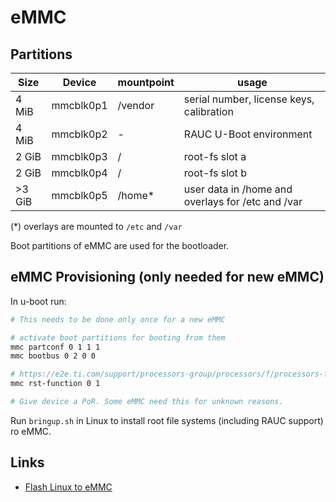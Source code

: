 # eMMC

## Partitions

| Size   | Device    | mountpoint | usage                                             |
|--------|-----------|------------|---------------------------------------------------|
| 4 MiB  | mmcblk0p1 | /vendor    | serial number, license keys, calibration          |
| 4 MiB  | mmcblk0p2 | -          | RAUC U-Boot environment                           |
| 2 GiB  | mmcblk0p3 | /          | root-fs slot a                                    |
| 2 GiB  | mmcblk0p4 | /          | root-fs slot b                                    |
| >3 GiB | mmcblk0p5 | /home*     | user data in /home and overlays for /etc and /var |

(*) overlays are mounted to `/etc` and `/var`

Boot partitions of eMMC are used for the bootloader.

## eMMC Provisioning (only needed for new eMMC)

In u-boot run:

```sh
# This needs to be done only once for a new eMMC

# activate boot partitions for booting from them
mmc partconf 0 1 1 1
mmc bootbus 0 2 0 0

# https://e2e.ti.com/support/processors-group/processors/f/processors-forum/1168342/faq-am62x-how-to-check-and-configure-emmc-flash-rst_n-signal-to-support-warm_reset-from-emmc-booting-on-am62x-sk-e2
mmc rst-function 0 1

# Give device a PoR. Some eMMC need this for unknown reasons.
```

Run `bringup.sh` in Linux to install root file systems (including RAUC support)
ro eMMC.

## Links

- [Flash Linux to eMMC](https://dev.ti.com/tirex/explore/node?node=A__AdNWBqCVds4ZSqU9osT1tQ__AM62-ACADEMY__uiYMDcq__LATEST)
